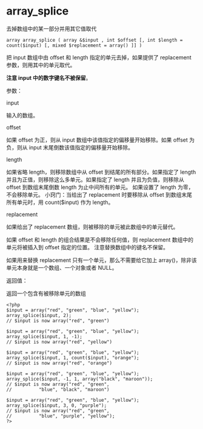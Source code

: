 # array\_splice

去掉数组中的某一部分并用其它值取代

```
array array_splice ( array &$input , int $offset [, int $length = count($input) [, mixed $replacement = array() ]] )
```

把 input 数组中由 offset 和 length 指定的单元去掉，如果提供了 replacement 参数，则用其中的单元取代。

**注意 input 中的数字键名不被保留**。

参数：

input

输入的数组。

offset

如果 offset 为正，则从 input 数组中该值指定的偏移量开始移除。如果 offset 为负，则从 input 末尾倒数该值指定的偏移量开始移除。

length

如果省略 length，则移除数组中从 offset 到结尾的所有部分。如果指定了 length 并且为正值，则移除这么多单元。如果指定了 length 并且为负值，则移除从 offset 到数组末尾倒数 length 为止中间所有的单元。 如果设置了 length 为零，不会移除单元。 小窍门：当给出了 replacement 时要移除从 offset 到数组末尾所有单元时，用 count\($input\) 作为 length。

replacement

如果给出了 replacement 数组，则被移除的单元被此数组中的单元替代。

如果 offset 和 length 的组合结果是不会移除任何值，则 replacement 数组中的单元将被插入到 offset 指定的位置。 注意替换数组中的键名不保留。

如果用来替换 replacement 只有一个单元，那么不需要给它加上 array\(\)，除非该单元本身就是一个数组、一个对象或者 NULL。

返回值：

返回一个包含有被移除单元的数组

```
<?php
$input = array("red", "green", "blue", "yellow");
array_splice($input, 2);
// $input is now array("red", "green")

$input = array("red", "green", "blue", "yellow");
array_splice($input, 1, -1);
// $input is now array("red", "yellow")

$input = array("red", "green", "blue", "yellow");
array_splice($input, 1, count($input), "orange");
// $input is now array("red", "orange")

$input = array("red", "green", "blue", "yellow");
array_splice($input, -1, 1, array("black", "maroon"));
// $input is now array("red", "green",
//          "blue", "black", "maroon")

$input = array("red", "green", "blue", "yellow");
array_splice($input, 3, 0, "purple");
// $input is now array("red", "green",
//          "blue", "purple", "yellow");
?>
```



